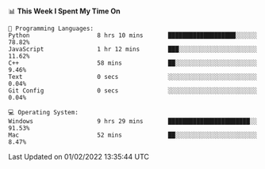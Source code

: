 
<!--START_SECTION:waka-->
📊 **This Week I Spent My Time On** 

```text
💬 Programming Languages: 
Python                   8 hrs 10 mins       ███████████████████░░░░░░   78.82% 
JavaScript               1 hr 12 mins        ███░░░░░░░░░░░░░░░░░░░░░░   11.62% 
C++                      58 mins             ██░░░░░░░░░░░░░░░░░░░░░░░   9.46% 
Text                     0 secs              ░░░░░░░░░░░░░░░░░░░░░░░░░   0.04% 
Git Config               0 secs              ░░░░░░░░░░░░░░░░░░░░░░░░░   0.04%

💻 Operating System: 
Windows                  9 hrs 29 mins       ███████████████████████░░   91.53% 
Mac                      52 mins             ██░░░░░░░░░░░░░░░░░░░░░░░   8.47%

```


 Last Updated on 01/02/2022 13:35:44 UTC
<!--END_SECTION:waka-->
